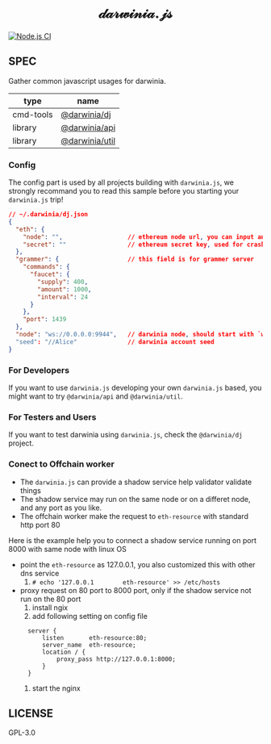 <h1 align="center">
𝒹𝒶𝓇𝓌𝒾𝓃𝒾𝒶.𝒿𝓈
</h1>

[![Node.js CI][workflow-badge]][github]

## SPEC

Gather common javascript usages for darwinia.


| type      | name                                        |
|-----------|---------------------------------------------|
| cmd-tools | [@darwinia/dj](./packages/dj/README.md)     |
| library   | [@darwinia/api](./packages/api/README.md)   |
| library   | [@darwinia/util](./packages/util/README.md) |


### Config

The config part is used by all projects building with `darwinia.js`, 
we strongly recommand you to read this sample before you starting your
`darwinia.js` trip!

```json
// ~/.darwinia/dj.json
{
  "eth": {
    "node": "",                  // ethereum node url, you can input an infura url
    "secret": ""                 // ethereum secret key, used for crash service
  },
  "grammer": {                   // this field is for grammer server
    "commands": {
      "faucet": {
        "supply": 400,
        "amount": 1000,
        "interval": 24
      }
    },
    "port": 1439
  },
  "node": "ws://0.0.0.0:9944",   // darwinia node, should start with `ws://`
  "seed": "//Alice"              // darwinia account seed
}
```


### For Developers

If you want to use `darwinia.js` developing your own `darwinia.js` based, you might
want to try `@darwinia/api` and `@darwinia/util`.


### For Testers and Users

If you want to test darwinia using `darwinia.js`, check the `@darwinia/dj` project.

### Conect to Offchain worker
- The `darwinia.js` can provide a shadow service help validator validate things
- The shadow service may run on the same node or on a differet node, and any port as you like.
- The offchain worker make the request to `eth-resource` with standard http port 80


Here is the example help you to connect a shadow service running on port 8000 with same node with linux OS
- point the `eth-resource` as 127.0.0.1, you also customized this with other dns service
  1. `# echo '127.0.0.1        eth-resource' >> /etc/hosts`
- proxy request on 80 port to 8000 port, only if the shadow service not run on the 80 port
  1. install ngix
  1. add following setting on config file
    ```
      server {
          listen       eth-resource:80;
          server_name  eth-resource;
          location / {
              proxy_pass http://127.0.0.1:8000;
          }
      }
    ```
  1. start the nginx

## LICENSE

GPL-3.0

[github]: https://github.com/darwinia-network/darwinia.js
[workflow-badge]: https://github.com/darwinia-network/darwinia.js/workflows/Node.js%20CI/badge.svg
[types.json]: https://github.com/darwinia-network/darwinia/blob/master/runtime/crab/types.json
